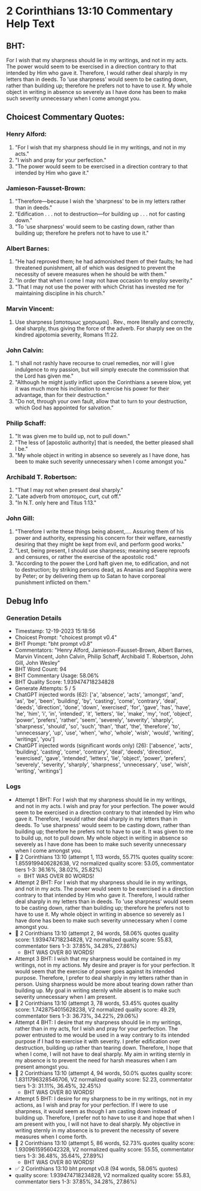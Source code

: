 # 2 Corinthians 13:10 Commentary Help Text

## BHT:
For I wish that my sharpness should lie in my writings, and not in my acts. The power would seem to be exercised in a direction contrary to that intended by Him who gave it. Therefore, I would rather deal sharply in my letters than in deeds. To 'use sharpness' would seem to be casting down, rather than building up; therefore he prefers not to have to use it. My whole object in writing in absence so severely as I have done has been to make such severity unnecessary when I come amongst you.

## Choicest Commentary Quotes:
### Henry Alford:
1. "For I wish that my sharpness should lie in my writings, and not in my acts."
2. "I wish and pray for your perfection."
3. "The power would seem to be exercised in a direction contrary to that intended by Him who gave it."

### Jamieson-Fausset-Brown:
1. "Therefore—because I wish the 'sharpness' to be in my letters rather than in deeds." 
2. "Edification . . . not to destruction—for building up . . . not for casting down."
3. "To 'use sharpness' would seem to be casting down, rather than building up; therefore he prefers not to have to use it."

### Albert Barnes:
1. "He had reproved them; he had admonished them of their faults; he had threatened punishment, all of which was designed to prevent the necessity of severe measures when he should be with them."
2. "In order that when I come I may not have occasion to employ severity."
3. "That I may not use the power with which Christ has invested me for maintaining discipline in his church."

### Marvin Vincent:
1. Use sharpness [αποτομως χρησωμαι] . Rev., more literally and correctly, deal sharply, thus giving the force of the adverb. For sharply see on the kindred ajpotomia severity, Romans 11:22.


### John Calvin:
1. "I shall not rashly have recourse to cruel remedies, nor will I give indulgence to my passion, but will simply execute the commission that the Lord has given me."
2. "Although he might justly inflict upon the Corinthians a severe blow, yet it was much more his inclination to exercise his power for their advantage, than for their destruction."
3. "Do not, through your own fault, allow that to turn to your destruction, which God has appointed for salvation."

### Philip Schaff:
1. "It was given me to build up, not to pull down."
2. "The less of [apostolic authority] that is needed, the better pleased shall I be."
3. "My whole object in writing in absence so severely as I have done, has been to make such severity unnecessary when I come amongst you."

### Archibald T. Robertson:
1. "That I may not when present deal sharply."
2. "Late adverb from αποτομος, curt, cut off."
3. "In N.T. only here and Titus 1:13."

### John Gill:
1. "Therefore I write these things being absent,.... Assuring them of his power and authority, expressing his concern for their welfare, earnestly desiring that they might be kept from evil, and perform good works." 
2. "Lest, being present, I should use sharpness; meaning severe reproofs and censures, or rather the exercise of the apostolic rod." 
3. "According to the power the Lord haft given me, to edification, and not to destruction; by striking persons dead, as Ananias and Sapphira were by Peter; or by delivering them up to Satan to have corporeal punishment inflicted on them."


## Debug Info
### Generation Details
- Timestamp: 12-19-2023 15:18:56
- Choicest Prompt: "choicest prompt v0.4"
- BHT Prompt: "bht prompt v0.8"
- Commentators: "Henry Alford, Jamieson-Fausset-Brown, Albert Barnes, Marvin Vincent, John Calvin, Philip Schaff, Archibald T. Robertson, John Gill, John Wesley"
- BHT Word Count: 94
- BHT Commentary Usage: 58.06%
- BHT Quality Score: 1.939474718234828
- Generate Attempts: 5 / 5
- ChatGPT injected words (62):
	['a', 'absence', 'acts', 'amongst', 'and', 'as', 'be', 'been', 'building', 'by', 'casting', 'come', 'contrary', 'deal', 'deeds', 'direction', 'done', 'down', 'exercised', 'for', 'gave', 'has', 'have', 'he', 'him', 'i', 'in', 'intended', 'it', 'letters', 'lie', 'make', 'my', 'not', 'object', 'power', 'prefers', 'rather', 'seem', 'severely', 'severity', 'sharply', 'sharpness', 'should', 'so', 'such', 'than', 'that', 'the', 'therefore', 'to', 'unnecessary', 'up', 'use', 'when', 'who', 'whole', 'wish', 'would', 'writing', 'writings', 'you']
- ChatGPT injected words (significant words only) (26):
	['absence', 'acts', 'building', 'casting', 'come', 'contrary', 'deal', 'deeds', 'direction', 'exercised', 'gave', 'intended', 'letters', 'lie', 'object', 'power', 'prefers', 'severely', 'severity', 'sharply', 'sharpness', 'unnecessary', 'use', 'wish', 'writing', 'writings']

### Logs
- Attempt 1 BHT: For I wish that my sharpness should lie in my writings, and not in my acts. I wish and pray for your perfection. The power would seem to be exercised in a direction contrary to that intended by Him who gave it. Therefore, I would rather deal sharply in my letters than in deeds. To 'use sharpness' would seem to be casting down, rather than building up; therefore he prefers not to have to use it. It was given to me to build up, not to pull down. My whole object in writing in absence so severely as I have done has been to make such severity unnecessary when I come amongst you.
- 🔄 2 Corinthians 13:10 (attempt 1, 113 words, 55.71% quotes quality score: 1.8559199406282638, V2 normalized quality score: 53.05, commentator tiers 1-3: 36.16%, 38.02%, 25.82%) 
	- BHT WAS OVER 80 WORDS!
- Attempt 2 BHT: For I wish that my sharpness should lie in my writings, and not in my acts. The power would seem to be exercised in a direction contrary to that intended by Him who gave it. Therefore, I would rather deal sharply in my letters than in deeds. To 'use sharpness' would seem to be casting down, rather than building up; therefore he prefers not to have to use it. My whole object in writing in absence so severely as I have done has been to make such severity unnecessary when I come amongst you.
- 🔄 2 Corinthians 13:10 (attempt 2, 94 words, 58.06% quotes quality score: 1.939474718234828, V2 normalized quality score: 55.83, commentator tiers 1-3: 37.85%, 34.28%, 27.86%) 
	- BHT WAS OVER 80 WORDS!
- Attempt 3 BHT: I wish that my sharpness would be contained in my writings, not in my actions. My desire and prayer is for your perfection. It would seem that the exercise of power goes against its intended purpose. Therefore, I prefer to deal sharply in my letters rather than in person. Using sharpness would be more about tearing down rather than building up. My goal in writing sternly while absent is to make such severity unnecessary when I am present.
- 🔄 2 Corinthians 13:10 (attempt 3, 78 words, 53.45% quotes quality score: 1.7428754015628238, V2 normalized quality score: 49.29, commentator tiers 1-3: 36.73%, 34.22%, 29.06%)
- Attempt 4 BHT: I desire that my sharpness should lie in my writings, rather than in my acts, for I wish and pray for your perfection. The power entrusted to me would be used in a way contrary to its intended purpose if I had to exercise it with severity. I prefer edification over destruction, building up rather than tearing down. Therefore, I hope that when I come, I will not have to deal sharply. My aim in writing sternly in my absence is to prevent the need for harsh measures when I am present amongst you.
- 🔄 2 Corinthians 13:10 (attempt 4, 94 words, 50.0% quotes quality score: 1.8311796328546706, V2 normalized quality score: 52.23, commentator tiers 1-3: 31.11%, 36.45%, 32.45%) 
	- BHT WAS OVER 80 WORDS!
- Attempt 5 BHT: I desire for my sharpness to be in my writings, not in my actions, as I wish and pray for your perfection. If I were to use sharpness, it would seem as though I am casting down instead of building up. Therefore, I prefer not to have to use it and hope that when I am present with you, I will not have to deal sharply. My objective in writing sternly in my absence is to prevent the necessity of severe measures when I come forth.
- 🔄 2 Corinthians 13:10 (attempt 5, 86 words, 52.73% quotes quality score: 1.9309615956042328, V2 normalized quality score: 55.55, commentator tiers 1-3: 36.48%, 35.64%, 27.89%) 
	- BHT WAS OVER 80 WORDS!
- ✅ 2 Corinthians 13:10 bht prompt v0.8 (94 words, 58.06% quotes)
- quality score: 1.939474718234828, V2 normalized quality score: 55.83, commentator tiers 1-3: 37.85%, 34.28%, 27.86%)